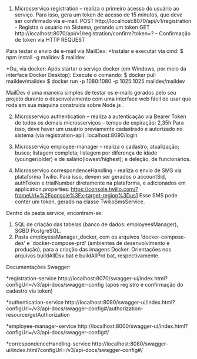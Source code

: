 1.	Microsserviço registration – realiza o primeiro acesso do usuário ao serviço. Para isso, gera um token de acesso de 15 minutos, que deve ser confirmado via e-mail.
POST http://localhost:8070/api/v1/registration - Registra o usuário no Sistema, gerando um token
GET http://localhost:8070/api/v1/registration/confirm?token=? – Confirmação de token via HTTP REQUEST

Para testar o envio de e-mail via MailDev:
*Instalar e executar via cmd:
$ npm install -g maildev
$ maildev

*Ou, via docker:
Após startar o serviço docker (em Windows, por meio da interface Docker Desktop):
Execute o comando:
$ docker pull maildev/maildev
$ docker run -p 1080:1080 -p 1025:1025 maildev/maildev

MailDev é uma maneira simples de testar os e-mails gerados pelo seu projeto durante o desenvolvimento com uma interface web fácil de usar que roda em sua máquina construída sobre Node.js .

2.  Microsserviço authentication – realiza a autenticação via Bearer Token de todos os demais microsserviços – tempo de expiração: 2,35h 
Para isso, deve haver um usuário previamente cadastrado e autorizado no sistema (via registration-api).
localhost:8090/login

3.	Microsserviço employee-manager – realiza o cadastro; atualização; busca; listagem completa; listagem por diferença de idade (younger/older) e de salário(lowest/highest); e deleção, de funcionários. 

4.	Microsserviço correspondenceHandling - realiza o envio de SMS via plataforma Twilio. Para isso, devem ser gerados o accountSid, authToken e trialNumber diretamente na plataforma, e adicionados em application.properties:
https://console.twilio.com/?frameUrl=%2Fconsole%3Fx-target-region%3Dus1
Esse SMS pode conter um token, gerado na classe TwilioSmsService.

Dentro da pasta service, encontram-se:
1) SQL de criação das tabelas (banco de dados: employeesManager), SGBD PostgreSQL.
2) Pasta employessManager_docker, com os arquivos 'docker-compose-des' e 'docker-compose-prd' (ambientes de desenvolvimento e produção), para a criação das imagens Docker. Orientações nos arquivos buildAllDsv.bat e buildAllPrd.bat, respectivamente.

Documentações Swagger:

*registration-service
http://localhost:8070/swagger-ui/index.html?configUrl=/v3/api-docs/swagger-config 
(após registro e confirmação do cadastro via token)

*authentication-service
http://localhost:8090/swagger-ui/index.html?configUrl=/v3/api-docs/swagger-config#/authorization-resource/getAuthorization

*employee-manager-service
http://localhost:8000/swagger-ui/index.html?configUrl=/v3/api-docs/swagger-config#/

*correspondenceHandling-service 
http://localhost:8080/swagger-ui/index.html?configUrl=/v3/api-docs/swagger-config#/
